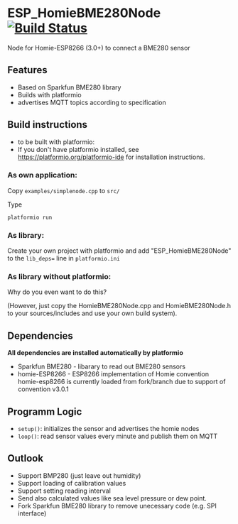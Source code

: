 # ESP_HomieBME280Node [![Build Status](https://travis-ci.org/euphi/ESP_HomieBME280Node.svg?branch=master)](https://travis-ci.org/euphi/ESP_HomieBME280Node)

Node for Homie-ESP8266 (3.0+)  to connect a BME280 sensor

## Features

* Based on Sparkfun BME280 library
* Builds with platformio
* advertises MQTT topics according to specification

## Build instructions

* to be built with platformio:
* If you don't have platformio installed, see https://platformio.org/platformio-ide for installation instructions.

### As own application:

Copy `examples/simplenode.cpp` to `src/`

Type

`platformio run`

### As library:

Create your own project with platformio  and add "ESP_HomieBME280Node" to the `lib_deps=` line in `platformio.ini`

### As library without platformio:

Why do you even want to do this?

(However, just copy the HomieBME280Node.cpp and HomieBME280Node.h to your sources/includes and use your own build system).


## Dependencies

**All dependencies are installed automatically by platformio**

* Sparkfun BME280 - libarary to read out BME280 sensors
* homie-ESP8266  - ESP8266 implementation of Homie convention
   homie-esp8266 is currently loaded from fork/branch due to support of convention v3.0.1

## Programm Logic

* `setup()`: initializes the sensor and advertises the homie nodes
* `loop()`: read sensor values every minute and publish them on MQTT

## Outlook

* Support BMP280 (just leave out humidity)
* Support loading of calibration values
* Support setting reading interval 
* Send also calculated values like sea level pressure or dew point.
* Fork Sparkfun BME280 library to remove unecessary code (e.g. SPI interface)

